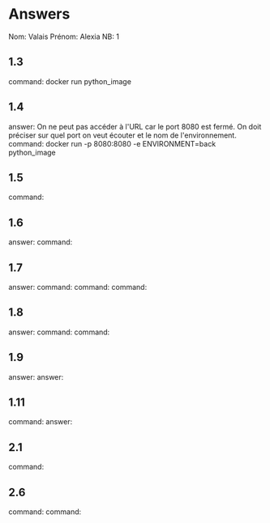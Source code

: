 # Answers

Nom: Valais
Prénom: Alexia
NB: 1

## 1.3
command: docker run python_image

## 1.4
answer: On ne peut pas accéder à l'URL car le port 8080 est fermé. On doit préciser sur quel port on veut écouter et le nom de l'environnement.
command: docker run -p 8080:8080 -e ENVIRONMENT=back python_image

## 1.5
command: 

## 1.6
answer:
command: 

## 1.7
answer:
command: 
command: 
command: 

## 1.8
answer:
command: 
command: 

## 1.9
answer:
answer:

## 1.11
command: 
answer:

## 2.1
command: 

## 2.6
command: 
command: 


